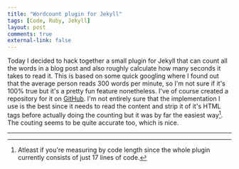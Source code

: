 ```yaml
---
title: "Wordcount plugin for Jekyll"
tags: [Code, Ruby, Jekyll]
layout: post
comments: true
external-link: false
---
```


Today I decided to hack together a small plugin for Jekyll that can count all the words in a blog post and also roughly calculate how many seconds it takes to read it. This is based on some quick googling where I found out that the average person reads 300 words per minute, so I'm not sure if it's 100% true but it's a pretty fun feature nonetheless. I've of course created a repository for it on [GitHub](https://github.com/gummesson/jekyll-wordcount "Jekyll Wordcount on GitHub"). I'm not entirely sure that the implementation I use is the best since it needs to read the content and strip it of it's HTML tags before actually doing the counting but it was by far the easiest way[^20130131-1]. The couting seems to be quite accurate too, which is nice.

***

[^20130131-1]: Atleast if you're measuring by code length since the whole plugin currently consists of just 17 lines of code.
